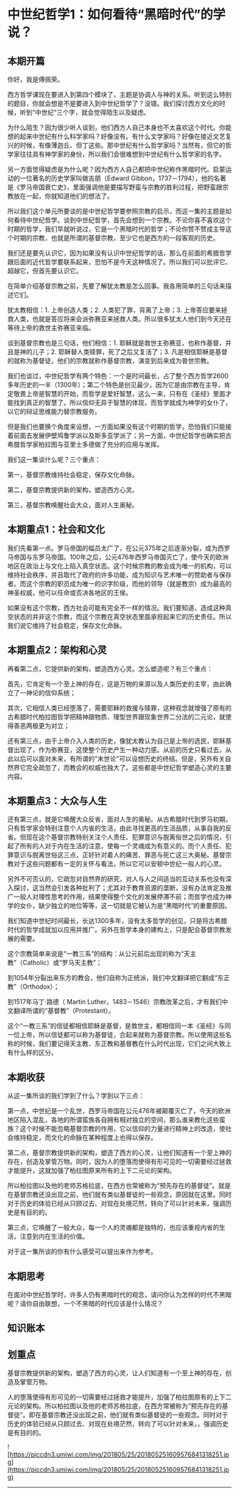 # 中世纪哲学1：如何看待“黑暗时代”的学说？

## 本期开篇

你好，我是傅佩荣。

西方哲学课现在要进入到第四个模块了，主题是协调人与神的关系。听到这么特别的题目，你就会想是不是要进入到中世纪哲学了？没错。我们探讨西方文化的时候，听到“中世纪”三个字，就会觉得陌生以及疑虑。

为什么陌生？因为很少听人谈到，他们西方人自己本身也不太喜欢这个时代。你能想的起来中世纪有什么科学家吗？好像没有。有什么文学家吗？好像在接近文艺复兴的时候，有像薄迦丘、但丁这些。那中世纪有什么哲学家吗？当然有，但它的哲学家往往具有神学家的身份，所以我们会很难想到中世纪有什么哲学家的名字。

另一方面觉得疑虑是为什么呢？因为西方人自己都把中世纪称作黑暗时代。启蒙运动的一位著名的历史学家叫做吉朋（Edward Gibbon，1737－1794），他的名著是《罗马帝国衰亡史》，里面强调他是要描写野蛮与宗教的胜利过程，把野蛮跟宗教放在一起，你就知道他们的想法了。

所以我们这个单元所要谈的是中世纪哲学要参照宗教的启示，而这一集的主题是如何看待中世纪哲学。谈到中世纪哲学，首先会想到一个宗教。不论你喜不喜欢这个时期的哲学，我们早就听说过，它是一个黑暗时代的哲学；不论你赞不赞成主导这个时期的宗教，也就是所谓的基督宗教，至少它也是西方的一段客观的历史。

我们还是要先认识它，因为如果没有认识中世纪哲学的话，那么在前面的希腊哲学跟后面的近代哲学要联系起来，恐怕不是今天这种情况了。所以我们可以批评它、超越它，但首先要认识它。

在简单介绍基督宗教之前，先要了解犹太教是怎么回事。我各用简单的三句话来描述它们。

犹太教相信：1. 上帝创造人类；2. 人类犯了罪，背离了上帝；3. 上帝答应要来拯救人类，也就是答应将来会派弥赛亚来拯救人类。所以很多犹太人他们到今天还在等待上帝的救世主弥赛亚来临。

谈到基督宗教也是三句话，他们相信：1. 耶稣就是救世主弥赛亚，也称作基督，并且是神的儿子；2. 耶稣替人类赎罪，死了之后又复活了；3. 凡是相信耶稣是基督的就称为基督徒，他们的宗教就称作基督宗教，演变到后来成为普世宗教。

我们也谈过，中世纪哲学有两个特色：一个是时间最长，占了整个西方哲学2600多年历史的一半（1300年）；第二个特色是创见最少，因为它是由宗教在主导，肯定敬畏上帝是智慧的开始，而哲学是爱好智慧，这么一来，只有在《圣经》里面才能找到真正的智慧了。所以信仰无异于智慧的体现，而哲学就成为神学的女仆了，以它的辩证思维能力替宗教服务。

但是我们也要换个角度来设想，一方面如果没有这个时期的哲学，恐怕我们只能接着前面去发展伊壁鸠鲁学派以及斯多亚学派了；另一方面，中世纪哲学也确实把古希腊哲学家柏拉图与亚里士多德做了充分的应用与发挥。

我们这一集谈什么呢？三个重点：

第一，基督宗教维持社会稳定，保存文化命脉。

第二，基督宗教提供新的架构，塑造西方心灵。

第三，基督宗教唤醒社会大众，面对人生奥秘。

## 本期重点1：社会和文化

我们先看第一点。罗马帝国的幅员太广了，在公元375年之后逐渐分裂，成为西罗马帝国与东罗马帝国。100年之后，公元476年西罗马帝国灭亡了，使今天的欧洲地区在政治上与文化上陷入真空状态。这个时候宗教的教会成为唯一的机构，可以维持社会秩序，并且取代了政府的许多功能，成为知识与艺术唯一的赞助者与保存者。而这个宗教的职员成为唯一的识字阶级，而他的领导（就是教宗）成为最高的神圣权威，他可以任命或否决各地区的王侯。

如果没有这个宗教，西方社会可能有完全不一样的情况。我们要知道，造成这种真空状态的并非这个宗教，而这个宗教在真空状态里面承担起来它的历史责任。所以我们说它维持了社会稳定，保存文化命脉。

## 本期重点2：架构和心灵

再看第二点，它提供新的架构，塑造西方心灵。怎么塑造呢？有三个重点：

首先，它肯定有一个至上神的存在，这是万物的来源以及人类历史的主宰，由此确立了一神论的信仰系统；

其次，它相信人类已经堕落了，需要耶稣的救援与赎罪，这种观念就增强了原有的古希腊时代柏拉图哲学把精神跟物质、理型世界跟现象世界二分法的二元论，就使得善恶两极更为对立；

还有第三点，由于上帝介入人类的历史，像犹太教认为自己是上帝的选民，耶稣基督出现了，作为弥赛亚，这使整个历史产生一种动力感。从前的历史只看过去，从此以后可以面对未来，有所谓的"末世论"可以设想历史的终结。但是，另外有关自然界它完全疏忽了，而教会的权威也独大了。这些都是中世纪哲学塑造心灵的主要内容。

## 本期重点3：大众与人生

还有第三点，就是它唤醒大众反省，面对人生的奥秘。从古希腊时代到罗马初期，只有哲学家会特别注意个人内省的生活，由此寻找更高的生活品质，从事自我的反省。但现在这个基督宗教特别关注个人责任、犯罪意识与脱离俗世之后的情况，引起了所有的人对于内在生活的注意，使每一个灵魂成为有意义的。而个人责任、犯罪意识与脱离世俗这三点，正好针对着人的痛苦、罪恶与死亡这三大奥秘。基督宗教对于这些问题都有一定的关怀与看法，所以它可以安顿中世纪一般人的心灵。

另外不可否认的，它疏忽对自然界的研究，对人与人之间适当的互动关系也没有深入探讨，这当然会引发各种批判了；尤其对于教育资源的垄断，没有办法肯定及推广一般人对理性思考的作用，结果使得整个文化的发展停滞不前；而哲学也成为神学的女仆，缺少独立的地位等等，这一切就是它被认为是“黑暗时代”的重要原因。

我们知道中世纪时间最长，长达1300多年，没有太多哲学的创见，只是将古希腊时代的哲学成就加以应用并推广。另外在哲学本身的建构上，只是配合基督宗教发展的需要。

这个宗教简单来说是“一教三系”的结构：从公元前后出现的称为“天主教”（Catholic）或“罗马天主教”；

到1054年分裂出来东方的教会，他们自称为正统派，我们中文翻译把它翻成“东正教”（Orthodox）；

到1517年马丁·路德（ Martin Luther，1483－1546）宗教改革之后，才有我们中文翻译所谓的“基督教”（Protestant）。

这个“一教三系”的信徒都相信耶稣是基督，是救世主，都相信同一本《圣经》与同一位上帝，所以信徒都可以称为基督徒，合起来就称为基督宗教。所以使用这些名称的时候，我们要记得天主教、东正教和基督教在什么时代出现，它们之间大致上有什么样的区分。

## 本期收获

从这一集所谈的我们学到了什么？学到以下三点：

第一点，中世纪是一个乱世，西罗马帝国在公元476年被颠覆灭亡了，今天的欧洲地区陷入混乱，各地的所谓蛮族各自拥有相对独立的空间，那么谁来教化这些蛮族？这个时候不能忽略基督宗教的作用，它以信仰的力量进行精神上的改造，使社会维持稳定，而文化的命脉在某种程度上也得以保存。

第二点，基督宗教提供新的架构，塑造了西方的心灵，让他们知道有一个至上神的存在，创造及掌管万物。同时，因为人的堕落而使得有形可见的一切需要经过拯救才能提升，这就加强了柏拉图原来所有的上下二元论的架构。

所以柏拉图以及他的老师苏格拉底，在西方也常被称为“预先存在的基督徒”。就是在基督宗教还没出现之前，他们就有类似基督徒的一些观念，原因就在这里。同时对于历史的体验已经从只顾过去、对现在处境茫然，转向了可以针对未来，强调历史是有目的的。

第三点，它唤醒了一般大众，每一个人的灵魂都是独特的，也应该重视内省的生活，注意到内在生活的价值。

对于这一集所谈的你有什么感受可以提出来作为参考。

## 本期思考

在面对中世纪哲学时，许多人仍有黑暗时代的观念，请问你认为怎样的时代不黑暗呢？请你自由联想，一个不黑暗的时代应该是什么情况？

## 知识账本

## 划重点

基督宗教提供新的架构，塑造了西方的心灵，让人们知道有一个至上神的存在，创造及掌管万物。

人的堕落使得有形可见的一切需要经过拯救才能提升，加强了柏拉图原有的上下二元论的架构。所以柏拉图以及他的老师苏格拉底，在西方常被称为”预先存在的基督徒“。即在基督宗教还没出现之前，他们就有类似基督徒的一些观念。同时对于历史的体验已经从只顾过去、对现在处境茫然，转向了可以针对未来，，强调历史是有目的的。

![https://piccdn3.umiwi.com/img/201805/25/201805251609576841318251.jpg](https://piccdn3.umiwi.com/img/201805/25/201805251609576841318251.jpg)

---
